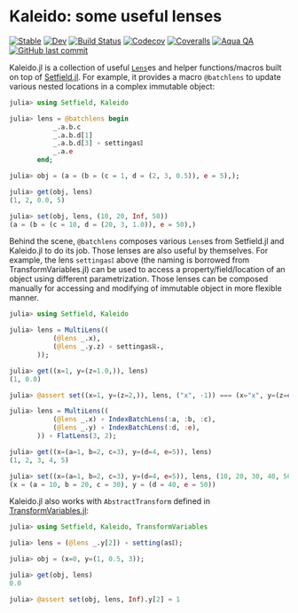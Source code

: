 # Kaleido: some useful lenses

[![Stable](https://img.shields.io/badge/docs-stable-blue.svg)](https://tkf.github.io/Kaleido.jl/stable)
[![Dev](https://img.shields.io/badge/docs-dev-blue.svg)](https://tkf.github.io/Kaleido.jl/dev)
[![Build Status](https://travis-ci.com/tkf/Kaleido.jl.svg?branch=master)](https://travis-ci.com/tkf/Kaleido.jl)
[![Codecov](https://codecov.io/gh/tkf/Kaleido.jl/branch/master/graph/badge.svg)](https://codecov.io/gh/tkf/Kaleido.jl)
[![Coveralls](https://coveralls.io/repos/github/tkf/Kaleido.jl/badge.svg?branch=master)](https://coveralls.io/github/tkf/Kaleido.jl?branch=master)
[![Aqua QA](https://img.shields.io/badge/Aqua.jl-%F0%9F%8C%A2-aqua.svg)](https://github.com/tkf/Aqua.jl)
[![GitHub last commit](https://img.shields.io/github/last-commit/tkf/Kaleido.jl.svg?style=social&logo=github)](https://github.com/tkf/Kaleido.jl)

Kaleido.jl is a collection of useful
[`Lens`](https://jw3126.github.io/Setfield.jl/latest/index.html#Setfield.Lens)es
and helper functions/macros built on top of
[Setfield.jl](https://github.com/jw3126/Setfield.jl).  For example, it
provides a macro `@batchlens` to update various nested locations in a
complex immutable object:

```julia
julia> using Setfield, Kaleido

julia> lens = @batchlens begin
           _.a.b.c
           _.a.b.d[1]
           _.a.b.d[3] ∘ settingas𝕀
           _.a.e
       end;

julia> obj = (a = (b = (c = 1, d = (2, 3, 0.5)), e = 5),);

julia> get(obj, lens)
(1, 2, 0.0, 5)

julia> set(obj, lens, (10, 20, Inf, 50))
(a = (b = (c = 10, d = (20, 3, 1.0)), e = 50),)
```

Behind the scene, `@batchlens` composes various `Lens`es from
Setfield.jl and Kaleido.jl to do its job.  Those lenses are also
useful by themselves.  For example, the lens `settingas𝕀` above (the naming
is borrowed from TransformVariables.jl) can be used to access a
property/field/location of an object using different parametrization.
Those lenses can be composed manually for accessing and modifying of
immutable object in more flexible manner.

```julia
julia> using Setfield, Kaleido

julia> lens = MultiLens((
           (@lens _.x),
           (@lens _.y.z) ∘ settingasℝ₊,
       ));

julia> get((x=1, y=(z=1.0,)), lens)
(1, 0.0)

julia> @assert set((x=1, y=(z=2,)), lens, ("x", -1)) === (x="x", y=(z=exp(-1),))

julia> lens = MultiLens((
           (@lens _.x) ∘ IndexBatchLens(:a, :b, :c),
           (@lens _.y) ∘ IndexBatchLens(:d, :e),
       )) ∘ FlatLens(3, 2);

julia> get((x=(a=1, b=2, c=3), y=(d=4, e=5)), lens)
(1, 2, 3, 4, 5)

julia> set((x=(a=1, b=2, c=3), y=(d=4, e=5)), lens, (10, 20, 30, 40, 50))
(x = (a = 10, b = 20, c = 30), y = (d = 40, e = 50))
```

Kaleido.jl also works with `AbstractTransform` defined in
[TransformVariables.jl](https://github.com/tpapp/TransformVariables.jl):

```julia
julia> using Setfield, Kaleido, TransformVariables

julia> lens = (@lens _.y[2]) ∘ setting(as𝕀);

julia> obj = (x=0, y=(1, 0.5, 3));

julia> get(obj, lens)
0.0

julia> @assert set(obj, lens, Inf).y[2] ≈ 1
```

